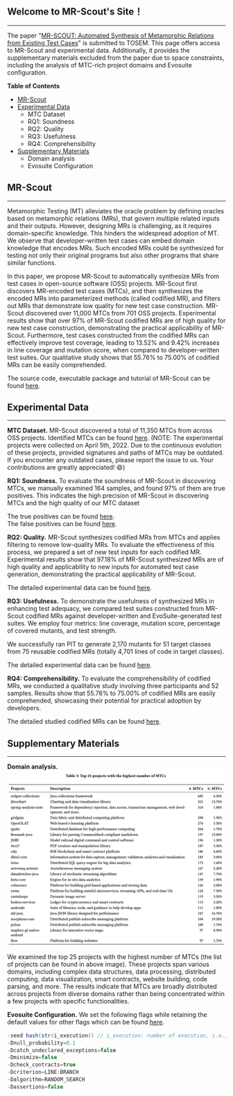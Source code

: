 <!-- ---
title: MR-SCOUT: Automated Synthesis of Metamorphic Relations from Existing Test Cases
--- -->

## Welcome to MR-Scout's Site！
----
The paper "[MR-SCOUT: Automated Synthesis of Metamorphic Relations from Existing Test Cases](https://github.com/MR-Scout/MR-Scout.github.io/blob/main/TOSEM-2023-0286.pdf)" is submitted to TOSEM. This page offers access to MR-Scout and experimental data. Additionally, it provides the supplementary materials excluded from the paper due to space constraints, including the analysis of MTC-rich project domains and Evosuite configuration.


**Table of Contents**
- [MR-Scout](#MR-Scout)
- [Experimental Data](#experimental-data)
	+ MTC Dataset
    + RQ1: Soundness
	+ RQ2: Quality
	+ RQ3: Usefulness
    + RQ4: Comprehensibility
- [Supplementary Materials](#supplementary-materials)
	+ Domain analysis 
	+ Evosuite Configuration


## MR-Scout
---
Metamorphic Testing (MT) alleviates the oracle problem by defining oracles based on metamorphic relations (MRs), that govern multiple related inputs and their outputs. However, designing MRs is challenging, as it requires domain-specific knowledge. This hinders the widespread adoption of MT. We observe that developer-written test cases can embed domain knowledge that encodes MRs. Such encoded MRs could be synthesized for testing not only their original programs but also other programs that share similar functions. 

In this paper, we propose MR-Scout to automatically synthesize MRs from test cases in open-source software (OSS) projects. MR-Scout first discovers MR-encoded test cases (MTCs), and then synthesizes the encoded MRs into parameterized methods (called codified MR), and filters out MRs that demonstrate low quality for new test case construction. MR-Scout discovered over 11,000 MTCs from 701 OSS projects. Experimental results show that over 97% of MR-Scout codified MRs are of high quality for new test case construction, demonstrating the practical applicability of MR-Scout. Furthermore, test cases constructed from the codified MRs can effectively improve test coverage, leading to 13.52% and 9.42% increases in line coverage and mutation score, when compared to developer-written test suites. 
Our qualitative study shows that 55.76% to 75.00% of codified MRs can be easily comprehended. 

The source code, executable package and tutorial of MR-Scout can be found [here](https://github.com/MR-Scout/MR-Scout.github.io/blob/main/tool). 



## Experimental Data
---
**MTC Dataset.** 
MR-Scout discovered a total of 11,350 MTCs from across OSS projects. Identified MTCs can be found [here](https://github.com/MR-Scout/MR-Scout.github.io/blob/main/experimentalData/MTC_Dataset.json). (NOTE: The experimental projects were collected on April 5th, 2022. Due to the continuous evolution of these projects, provided signatures and paths of MTCs may be outdated. If you encounter any outdated cases, please report the issue to us. Your contributions are greatly appreciated! 😄)


**RQ1: Soundness.** 
To evaluate the soundness of MR-Scout in discovering MTCs, we manually examined 164 samples, and found 97% of them are true positives. This indicates the high precision of MR-Scout in discovering MTCs and the high quality of our MTC dataset

The true positives can be found [here](https://github.com/MR-Scout/MR-Scout.github.io/blob/main/experimentalData/RQ1-soundnessTPs.java). \
The false positives can be found [here](https://github.com/MR-Scout/MR-Scout.github.io/blob/main/experimentalData/RQ1-soundnessFPs.java). 



**RQ2: Quality.** 
MR-Scout synthesizes codified MRs from MTCs and applies filtering to remove low-quality MRs. To evaluate the effectiveness of this process, we prepared a set of new test inputs for each codified MR. Experimental results show that 97.18% of MR-Scout synthesized MRs are of high quality and applicability to new inputs for automated test case generation, demonstrating the practical applicability of MR-Scout.

The detailed experimental data can be found [here](https://github.com/MR-Scout/MR-Scout.github.io/blob/main/experimentalData/RQ2-quality.xlsx). 

**RQ3: Usefulness.** 
To demonstrate the usefulness of synthesized MRs in enhancing test adequacy, we compared test suites constructed from MR-Scout codified MRs against developer-written and EvoSuite-generated test suites. We employ four metrics: line coverage, mutation score, percentage of covered mutants, and test strength.

We successfully ran PIT to generate 2,170 mutants for 51 target classes from 75 reusable codified MRs (totally 4,701 lines of code in target classes).

The detailed experimental data can be found [here](https://github.com/MR-Scout/MR-Scout.github.io/blob/main/experimentalData/RQ3-usefulnessData.xlsx). 


**RQ4: Comprehensibility.** 
To evaluate the comprehensibility of codified MRs, we conducted a qualitative study involving three participants and 52 samples. Results show that 55.76% to 75.00% of codified MRs are easily comprehended, showcasing their potential for practical adoption by developers.

The detailed studied codified MRs can be found [here](https://github.com/MR-Scout/MR-Scout.github.io/blob/main/experimentalData/RQ4-comprehensibility/qualitativeStudy-codifiedMRs/). 


## Supplementary Materials
---
<!-- These materials are omitted from the submitted paper due to space limitations, and the PDF document can be found. -->

**Domain analysis.** 
![top 25 projects with the highest number of MTCs](./images/top25projects.png)

We examined the top 25 projects with the highest number of MTCs (the list of projects can be found in above image). These projects span various domains, including complex data structures, data processing, distributed computing, data visualization, smart contracts, website building, code parsing, and more.
The results indicate that MTCs are broadly distributed across projects from diverse domains rather than being concentrated within a few projects with specific functionalities.


**Evosuite Configuration.** 
We set the following flags while retaining the default values for other flags which can be found [here](https://github.com/MR-Scout/MR-Scout.github.io/blob/main/experimentalData/EvosuiteParameters.xlsx). 

``` java
-seed hash(str(i_execution)) // i_execution: number of execution, i.e., 1,2,3 ....., 100 
-Dnull_probability=0.1 
-Dcatch_undeclared_exceptions=false
-Dminimize=false 
-Dcheck_contracts=true
-Dcriterion=LINE:BRANCH
-Dalgorithm=RANDOM_SEARCH 
-Dassertions=false
```





<!-- ### Automated Discovery of Metamorphic Relations from Existing Test Cases -->

<!--
**MR-Scout/MR-Scout** is a ✨ _special_ ✨ repository because its `README.md` (this file) appears on your GitHub profile.

Here are some ideas to get you started:

- 🔭 I’m currently working on ...
- 🌱 I’m currently learning ...
- 👯 I’m looking to collaborate on ...
- 🤔 I’m looking for help with ...
- 💬 Ask me about ...
- 📫 How to reach me: ...
- 😄 Pronouns: ...
- ⚡ Fun fact: ...
-->
